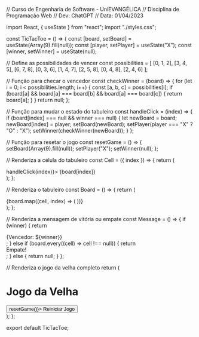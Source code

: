 // Curso de Engenharia de Software - UniEVANGÉLICA
// Disciplina de Programação Web
// Dev: ChatGPT
// Data: 01/04/2023

import React, { useState } from "react";
import "./styles.css";

const TicTacToe = () => {
const [board, setBoard] = useState(Array(9).fill(null));
const [player, setPlayer] = useState("X");
const [winner, setWinner] = useState(null);

// Define as possibilidades de vencer
const possibilities = [
[0, 1, 2],
[3, 4, 5],
[6, 7, 8],
[0, 3, 6],
[1, 4, 7],
[2, 5, 8],
[0, 4, 8],
[2, 4, 6]
];

// Função para checar o vencedor
const checkWinner = (board) => {
for (let i = 0; i < possibilities.length; i++) {
const [a, b, c] = possibilities[i];
if (board[a] && board[a] === board[b] && board[a] === board[c]) {
return board[a];
}
}
return null;
};

// Função para mudar o estado do tabuleiro
const handleClick = (index) => {
if (board[index] === null && winner === null) {
let newBoard = board;
newBoard[index] = player;
setBoard(newBoard);
setPlayer(player === "X" ? "O" : "X");
setWinner(checkWinner(newBoard));
}
};

// Função para resetar o jogo
const resetGame = () => {
setBoard(Array(9).fill(null));
setPlayer("X");
setWinner(null);
};

// Renderiza a célula do tabuleiro
const Cell = ({ index }) => {
return (
<div className="cell" onClick={() => handleClick(index)}>
{board[index]}
</div>
);
};

// Renderiza o tabuleiro
const Board = () => {
return (
<div className="board">
{board.map((cell, index) => (
<Cell key={index} index={index} />
))}
</div>
);
};

// Renderiza a mensagem de vitória ou empate
const Message = () => {
if (winner) {
return <div className="message">{Vencedor: ${winner}}</div>;
} else if (board.every((cell) => cell !== null)) {
return <div className="message">Empate!</div>;
} else {
return null;
}
};

// Renderiza o jogo da velha completo
return (
<div className="container">
<h1 className="title">Jogo da Velha</h1>
<Board />
<Message />
<button className="reset-button" onClick={() => resetGame()}>
Reiniciar Jogo
</button>
</div>
);
};

export default TicTacToe;
